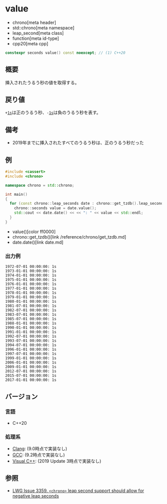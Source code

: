 # value
* chrono[meta header]
* std::chrono[meta namespace]
* leap_second[meta class]
* function[meta id-type]
* cpp20[meta cpp]

```cpp
constexpr seconds value() const noexcept; // (1) C++20
```

## 概要
挿入されたうるう秒の値を取得する。


## 戻り値
`+`[`1s`](/reference/chrono/duration/op_s.md)は正のうるう秒、`-`[`1s`](/reference/chrono/duration/op_s.md)は負のうるう秒を表す。


## 備考
- 2019年までに挿入されたすべてのうるう秒は、正のうるう秒だった


## 例
```cpp example
#include <cassert>
#include <chrono>

namespace chrono = std::chrono;

int main()
{
  for (const chrono::leap_seconds date : chrono::get_tzdb().leap_seconds) {
    chrono::seconds value = date.value();
    std::cout << date.date() << << ": " << value << std::endl;
  }
}
```
* value()[color ff0000]
* chrono::get_tzdb()[link /reference/chrono/get_tzdb.md]
* date.date()[link date.md]

### 出力例
```
1972-07-01 00:00:00: 1s
1973-01-01 00:00:00: 1s
1974-01-01 00:00:00: 1s
1975-01-01 00:00:00: 1s
1976-01-01 00:00:00: 1s
1977-01-01 00:00:00: 1s
1978-01-01 00:00:00: 1s
1979-01-01 00:00:00: 1s
1980-01-01 00:00:00: 1s
1981-07-01 00:00:00: 1s
1982-07-01 00:00:00: 1s
1983-07-01 00:00:00: 1s
1985-07-01 00:00:00: 1s
1988-01-01 00:00:00: 1s
1990-01-01 00:00:00: 1s
1991-01-01 00:00:00: 1s
1992-07-01 00:00:00: 1s
1993-07-01 00:00:00: 1s
1994-07-01 00:00:00: 1s
1996-01-01 00:00:00: 1s
1997-07-01 00:00:00: 1s
1999-01-01 00:00:00: 1s
2006-01-01 00:00:00: 1s
2009-01-01 00:00:00: 1s
2012-07-01 00:00:00: 1s
2015-07-01 00:00:00: 1s
2017-01-01 00:00:00: 1s
```

## バージョン
### 言語
- C++20

### 処理系
- [Clang](/implementation.md#clang): (9.0時点で実装なし)
- [GCC](/implementation.md#gcc): (9.2時点で実装なし)
- [Visual C++](/implementation.md#visual_cpp): (2019 Update 3時点で実装なし)


## 参照
- [LWG Issue 3359. `<chrono>` leap second support should allow for negative leap seconds](http://www.open-std.org/jtc1/sc22/wg21/docs/papers/2020/p2117r0.html#3359)
